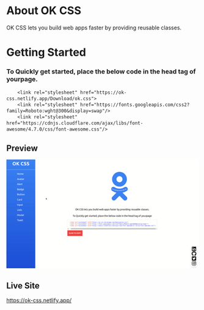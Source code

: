# About OK CSS

OK CSS lets you build web apps faster by providing reusable classes.
# Getting Started 

### To Quickly get started, place the below code in the head tag of yourpage.

```
    <link rel="stylesheet" href="https://ok-css.netlify.app/Download/ok.css">
    <link rel="stylesheet" href="https://fonts.googleapis.com/css2?family=Roboto:wght@300&display=swap"/> 
    <link rel="stylesheet" href="https://cdnjs.cloudflare.com/ajax/libs/font-awesome/4.7.0/css/font-awesome.css"/>
```

## Preview

![Live Gif](ok-css.gif)
## Live Site

https://ok-css.netlify.app/
